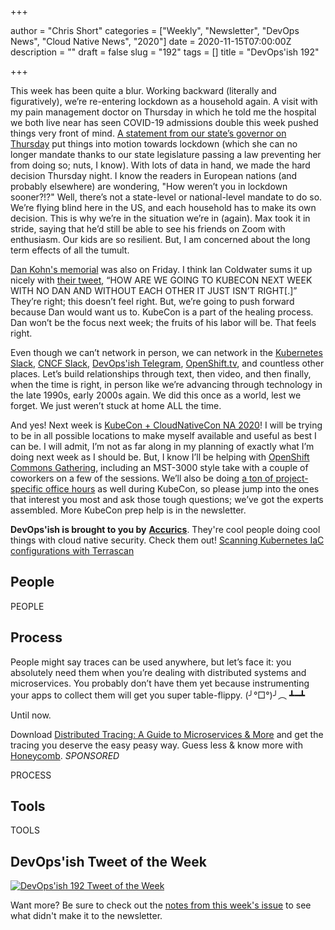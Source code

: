 +++

author = "Chris Short"
categories = ["Weekly", "Newsletter", "DevOps News", "Cloud Native News", "2020"]
date = 2020-11-15T07:00:00Z
description = ""
draft = false
slug = "192"
tags = []
title = "DevOps'ish 192"

+++

This week has been quite a blur. Working backward (literally and figuratively), we’re re-entering lockdown as a household again. A visit with my pain management doctor on Thursday in which he told me the hospital we both live near has seen COVID-19 admissions double this week pushed things very front of mind. [A statement from our state’s governor on Thursday](https://news.yahoo.com/whitmer-michigan-worst-part-pandemic-220509661.html) put things into motion towards lockdown (which she can no longer mandate thanks to our state legislature passing a law preventing her from doing so; nuts, I know). With lots of data in hand, we made the hard decision Thursday night. I know the readers in European nations (and probably elsewhere) are  wondering, "How weren’t you in lockdown sooner?!?" Well, there’s not a state-level or national-level mandate to do so. We’re flying blind here in the US, and each household has to make its own decision. This is why we’re in the situation we’re in (again). Max took it in stride, saying that he’d still be able to see his friends on Zoom with enthusiasm. Our kids are so resilient. But, I am concerned about the long term effects of all the tumult.

[Dan Kohn's memorial](https://www.gatheringus.com/memorial/dan-kohn/5732?locale=en_US&c=934) was also on Friday. I think Ian Coldwater sums it up nicely with [their tweet](https://twitter.com/IanColdwater/status/1327442525909446656), “HOW ARE WE GOING TO KUBECON NEXT WEEK WITH NO DAN AND WITHOUT EACH OTHER IT JUST ISN’T RIGHT[.]” They’re right; this doesn’t feel right. But, we’re going to push forward because Dan would want us to. KubeCon is a part of the healing process. Dan won’t be the focus next week; the fruits of his labor will be. That feels right.

Even though we can’t network in person, we can network in the [Kubernetes Slack](https://slack.k8s.io/), [CNCF Slack](https://slack.cncf.io/), [DevOps'ish Telegram](https://t.me/devopsish), [OpenShift.tv](https://openshift.tv), and countless other places. Let’s build relationships through text, then video, and then finally, when the time is right, in person like we’re advancing through technology in the late 1990s, early 2000s again. We did this once as a world, lest we forget. We just weren’t stuck at home ALL the time.

And yes! Next week is [KubeCon + CloudNativeCon NA 2020](https://www.cncf.io/events/kubecon-cloudnativecon-north-america-2020/)! I will be trying to be in all possible locations to make myself available and useful as best I can be. I will admit, I’m not as far along in my planning of exactly what I’m doing next week as I should be. But, I know I’ll be helping with [OpenShift Commons Gathering](https://commons.openshift.org/gatherings/Kubecon_North_America_Virtual_OpenShift_Commons_Gathering_2020.html), including an MST-3000 style take with a couple of coworkers on a few of the sessions. We’ll also be doing [a ton of project-specific office hours](https://red.ht/streamcal) as well during KubeCon, so please jump into the ones that interest you most and ask those tough questions; we’ve got the experts assembled. More KubeCon prep help is in the newsletter.

**DevOps'ish is brought to you by** [**Accurics**](https://www.accurics.com/). They're cool people doing cool things with cloud native security. Check them out! [Scanning Kubernetes IaC configurations with Terrascan](https://community.accurics.com/t/scanning-kubernetes-iac-configurations-with-terrascan/51)

## People

PEOPLE

## Process

People might say traces can be used anywhere, but let’s face it: you absolutely need them when you’re dealing with distributed systems and microservices. You probably don’t have them yet because instrumenting your apps to collect them will get you super table-flippy. (╯°□°)╯︵ ┻━┻

Until now.

Download [Distributed Tracing: A Guide to Microservices & More](https://info.honeycomb.io/distributed-tracing-with-honeycomb-lp-devopsish?&utm_source=devopsish&utm_medium=newsletter&utm_campaign=ad&utm_content=distributed-tracing-guide-for-microservices-and-more-honeycomb-lp-devopsish) and get the tracing you deserve the easy peasy way. Guess less & know more with [Honeycomb](https://ui.honeycomb.io/signup/?&utm_source=devopsish&utm_medium=newsletter&utm_campaign=ad&utm_content=product-signup). *SPONSORED*

PROCESS

## Tools

TOOLS

## DevOps'ish Tweet of the Week

[![DevOps'ish 192 Tweet of the Week](/images/192-devopsish-tweet-of-the-week.png)](https://twitter.com/gvanrossum/status/1326932991566700549)

Want more? Be sure to check out the [notes from this week's issue](https://devopsish.com/192/notes/) to see what didn't make it to the newsletter.
